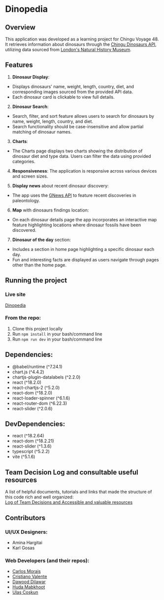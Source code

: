 # Dinopedia
## Overview

This application was developed as a learning project for Chingu Voyage 48. It retrieves information about dinosaurs through the [Chingu Dinosaurs API](https://chinguapi.onrender.com/dinosaurs), utilizing data sourced from [London's Natural History Museum](https://www.nhm.ac.uk/discover/dinosaurs.html).

## Features

1. **Dinosaur Display**:
* Displays dinosaurs' name, weight, length, country, diet, and corresponding images sourced from the provided API data.
* Each dinosaur card is clickable to view full details.

2. **Dinosaur Search**:
* Search, filter, and sort feature allows users to search for dinosaurs by name, weight, length, country, and diet.
* Search functionality should be case-insensitive and allow partial matching of dinosaur names.

3. **Charts**:
* The Charts page displays two charts showing the distribution of dinosaur diet and type data. Users can filter the data using provided categories.

4. **Responsiveness**: The application is responsive across various devices and screen sizes.

5. **Display news** about recent dinosaur discovery:
* The app uses the [GNews API](https://gnews.io/) to feature recent discoveries in paleontology.

6. **Map** with dinosaurs findings location:
* On each dinosaur details page the app incorporates an interactive map feature highlighting locations where dinosaur fossils have been discovered.

7. **Dinosaur of the day** section:
* Includes a section in home page highlighting a specific dinosaur each day.
* Fun and interesting facts are displayed as users navigate through pages other than the home page.

## Running the project 
### Live site
[Dinopedia](https://v48-dinopedia.netlify.app)

### From the repo:
1. Clone this project locally
2. Run `npm install` in your bash/command line
3. Run `npm run dev` in your bash/command line

## Dependencies:
* @babel/runtime (^7.24.1)
* chart.js (^4.4.2)
* chartjs-plugin-datalabels (^2.2.0)
* react (^18.2.0)
* react-chartjs-2 (^5.2.0)
* react-dom (^18.2.0)
* react-loader-spinner (^6.1.6)
* react-router-dom (^6.22.3)
* react-slider (^2.0.6)

## DevDependencies:
* react (^18.2.64)
* react-dom (^18.2.21)
* react-slider (^1.3.6)
* typescript (^5.2.2)
* vite (^5.1.6)

## Team Decision Log and consultable useful resources
A list of helpful documents, tutorials and links that made the structure of this code rich and well organized:  
[Log of Team Decisions and Accessible and valuable resources](https://docs.google.com/document/d/1Qnf9Mo8NQ3MMUM1FSeZui6EVUXTToI0EJEflwzLXNG8/edit?usp=sharing)

## Contributors
### UI/UX Designers: 
* Amina Hargitai
* Karl Gosas
### Web Developers (and their repos): 
* [Carlos Morais](https://github.com/Morais-C)
* [Cristiano Valente](https://github.com/cris-valente)
* [Dawood Dilawar](https://github.com/dawooddilawar)
* [Huda Mabkhoot](https://github.com/Hudamabkhoot) 
* [Ulaş Coşkun](https://github.com/bulascoskun)
